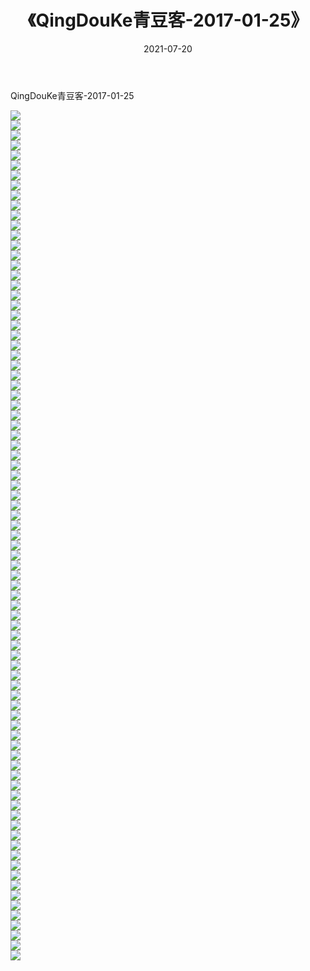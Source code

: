 ﻿---
layout: post
title:  《QingDouKe青豆客-2017-01-25》
date:   2021-07-20
img: http://img.660000.xyz/Sharelink/网络美图/2021/QingDouKe青豆客-2017-01-25/000.jpg
categories: [美女, 清纯, 唯美]
---

QingDouKe青豆客-2017-01-25

  ![](http://img.660000.xyz/Sharelink/网络美图/2021/QingDouKe青豆客-2017-01-25/001.jpg) <br> ![](http://img.660000.xyz/Sharelink/网络美图/2021/QingDouKe青豆客-2017-01-25/002.jpg) <br> ![](http://img.660000.xyz/Sharelink/网络美图/2021/QingDouKe青豆客-2017-01-25/003.jpg) <br> ![](http://img.660000.xyz/Sharelink/网络美图/2021/QingDouKe青豆客-2017-01-25/004.jpg) <br> ![](http://img.660000.xyz/Sharelink/网络美图/2021/QingDouKe青豆客-2017-01-25/005.jpg) <br> ![](http://img.660000.xyz/Sharelink/网络美图/2021/QingDouKe青豆客-2017-01-25/006.jpg) <br> ![](http://img.660000.xyz/Sharelink/网络美图/2021/QingDouKe青豆客-2017-01-25/007.jpg) <br> ![](http://img.660000.xyz/Sharelink/网络美图/2021/QingDouKe青豆客-2017-01-25/008.jpg) <br> ![](http://img.660000.xyz/Sharelink/网络美图/2021/QingDouKe青豆客-2017-01-25/009.jpg) <br> ![](http://img.660000.xyz/Sharelink/网络美图/2021/QingDouKe青豆客-2017-01-25/010.jpg) <br> ![](http://img.660000.xyz/Sharelink/网络美图/2021/QingDouKe青豆客-2017-01-25/011.jpg) <br> ![](http://img.660000.xyz/Sharelink/网络美图/2021/QingDouKe青豆客-2017-01-25/012.jpg) <br> ![](http://img.660000.xyz/Sharelink/网络美图/2021/QingDouKe青豆客-2017-01-25/013.jpg) <br> ![](http://img.660000.xyz/Sharelink/网络美图/2021/QingDouKe青豆客-2017-01-25/014.jpg) <br> ![](http://img.660000.xyz/Sharelink/网络美图/2021/QingDouKe青豆客-2017-01-25/015.jpg) <br> ![](http://img.660000.xyz/Sharelink/网络美图/2021/QingDouKe青豆客-2017-01-25/016.jpg) <br> ![](http://img.660000.xyz/Sharelink/网络美图/2021/QingDouKe青豆客-2017-01-25/017.jpg) <br> ![](http://img.660000.xyz/Sharelink/网络美图/2021/QingDouKe青豆客-2017-01-25/018.jpg) <br> ![](http://img.660000.xyz/Sharelink/网络美图/2021/QingDouKe青豆客-2017-01-25/019.jpg) <br> ![](http://img.660000.xyz/Sharelink/网络美图/2021/QingDouKe青豆客-2017-01-25/020.jpg) <br> ![](http://img.660000.xyz/Sharelink/网络美图/2021/QingDouKe青豆客-2017-01-25/021.jpg) <br> ![](http://img.660000.xyz/Sharelink/网络美图/2021/QingDouKe青豆客-2017-01-25/022.jpg) <br> ![](http://img.660000.xyz/Sharelink/网络美图/2021/QingDouKe青豆客-2017-01-25/023.jpg) <br> ![](http://img.660000.xyz/Sharelink/网络美图/2021/QingDouKe青豆客-2017-01-25/024.jpg) <br> ![](http://img.660000.xyz/Sharelink/网络美图/2021/QingDouKe青豆客-2017-01-25/025.jpg) <br> ![](http://img.660000.xyz/Sharelink/网络美图/2021/QingDouKe青豆客-2017-01-25/026.jpg) <br> ![](http://img.660000.xyz/Sharelink/网络美图/2021/QingDouKe青豆客-2017-01-25/027.jpg) <br> ![](http://img.660000.xyz/Sharelink/网络美图/2021/QingDouKe青豆客-2017-01-25/028.jpg) <br> ![](http://img.660000.xyz/Sharelink/网络美图/2021/QingDouKe青豆客-2017-01-25/029.jpg) <br> ![](http://img.660000.xyz/Sharelink/网络美图/2021/QingDouKe青豆客-2017-01-25/030.jpg) <br> ![](http://img.660000.xyz/Sharelink/网络美图/2021/QingDouKe青豆客-2017-01-25/031.jpg) <br> ![](http://img.660000.xyz/Sharelink/网络美图/2021/QingDouKe青豆客-2017-01-25/032.jpg) <br> ![](http://img.660000.xyz/Sharelink/网络美图/2021/QingDouKe青豆客-2017-01-25/033.jpg) <br> ![](http://img.660000.xyz/Sharelink/网络美图/2021/QingDouKe青豆客-2017-01-25/034.jpg) <br> ![](http://img.660000.xyz/Sharelink/网络美图/2021/QingDouKe青豆客-2017-01-25/035.jpg) <br> ![](http://img.660000.xyz/Sharelink/网络美图/2021/QingDouKe青豆客-2017-01-25/036.jpg) <br> ![](http://img.660000.xyz/Sharelink/网络美图/2021/QingDouKe青豆客-2017-01-25/037.jpg) <br> ![](http://img.660000.xyz/Sharelink/网络美图/2021/QingDouKe青豆客-2017-01-25/038.jpg) <br> ![](http://img.660000.xyz/Sharelink/网络美图/2021/QingDouKe青豆客-2017-01-25/039.jpg) <br> ![](http://img.660000.xyz/Sharelink/网络美图/2021/QingDouKe青豆客-2017-01-25/040.jpg) <br> ![](http://img.660000.xyz/Sharelink/网络美图/2021/QingDouKe青豆客-2017-01-25/041.jpg) <br> ![](http://img.660000.xyz/Sharelink/网络美图/2021/QingDouKe青豆客-2017-01-25/042.jpg) <br> ![](http://img.660000.xyz/Sharelink/网络美图/2021/QingDouKe青豆客-2017-01-25/043.jpg) <br> ![](http://img.660000.xyz/Sharelink/网络美图/2021/QingDouKe青豆客-2017-01-25/044.jpg) <br> ![](http://img.660000.xyz/Sharelink/网络美图/2021/QingDouKe青豆客-2017-01-25/045.jpg) <br> ![](http://img.660000.xyz/Sharelink/网络美图/2021/QingDouKe青豆客-2017-01-25/046.jpg) <br> ![](http://img.660000.xyz/Sharelink/网络美图/2021/QingDouKe青豆客-2017-01-25/047.jpg) <br> ![](http://img.660000.xyz/Sharelink/网络美图/2021/QingDouKe青豆客-2017-01-25/048.jpg) <br> ![](http://img.660000.xyz/Sharelink/网络美图/2021/QingDouKe青豆客-2017-01-25/049.jpg) <br> ![](http://img.660000.xyz/Sharelink/网络美图/2021/QingDouKe青豆客-2017-01-25/050.jpg) <br> ![](http://img.660000.xyz/Sharelink/网络美图/2021/QingDouKe青豆客-2017-01-25/051.jpg) <br> ![](http://img.660000.xyz/Sharelink/网络美图/2021/QingDouKe青豆客-2017-01-25/052.jpg) <br> ![](http://img.660000.xyz/Sharelink/网络美图/2021/QingDouKe青豆客-2017-01-25/053.jpg) <br> ![](http://img.660000.xyz/Sharelink/网络美图/2021/QingDouKe青豆客-2017-01-25/054.jpg) <br> ![](http://img.660000.xyz/Sharelink/网络美图/2021/QingDouKe青豆客-2017-01-25/055.jpg) <br> ![](http://img.660000.xyz/Sharelink/网络美图/2021/QingDouKe青豆客-2017-01-25/056.jpg) <br> ![](http://img.660000.xyz/Sharelink/网络美图/2021/QingDouKe青豆客-2017-01-25/057.jpg) <br> ![](http://img.660000.xyz/Sharelink/网络美图/2021/QingDouKe青豆客-2017-01-25/058.jpg) <br> ![](http://img.660000.xyz/Sharelink/网络美图/2021/QingDouKe青豆客-2017-01-25/059.jpg) <br> ![](http://img.660000.xyz/Sharelink/网络美图/2021/QingDouKe青豆客-2017-01-25/060.jpg) <br> ![](http://img.660000.xyz/Sharelink/网络美图/2021/QingDouKe青豆客-2017-01-25/061.jpg) <br> ![](http://img.660000.xyz/Sharelink/网络美图/2021/QingDouKe青豆客-2017-01-25/062.jpg) <br> ![](http://img.660000.xyz/Sharelink/网络美图/2021/QingDouKe青豆客-2017-01-25/063.jpg) <br> ![](http://img.660000.xyz/Sharelink/网络美图/2021/QingDouKe青豆客-2017-01-25/064.jpg) <br> ![](http://img.660000.xyz/Sharelink/网络美图/2021/QingDouKe青豆客-2017-01-25/065.jpg) <br> ![](http://img.660000.xyz/Sharelink/网络美图/2021/QingDouKe青豆客-2017-01-25/066.jpg) <br> ![](http://img.660000.xyz/Sharelink/网络美图/2021/QingDouKe青豆客-2017-01-25/067.jpg) <br> ![](http://img.660000.xyz/Sharelink/网络美图/2021/QingDouKe青豆客-2017-01-25/068.jpg) <br> ![](http://img.660000.xyz/Sharelink/网络美图/2021/QingDouKe青豆客-2017-01-25/069.jpg) <br> ![](http://img.660000.xyz/Sharelink/网络美图/2021/QingDouKe青豆客-2017-01-25/070.jpg) <br> ![](http://img.660000.xyz/Sharelink/网络美图/2021/QingDouKe青豆客-2017-01-25/071.jpg) <br> ![](http://img.660000.xyz/Sharelink/网络美图/2021/QingDouKe青豆客-2017-01-25/072.jpg) <br> ![](http://img.660000.xyz/Sharelink/网络美图/2021/QingDouKe青豆客-2017-01-25/073.jpg) <br> ![](http://img.660000.xyz/Sharelink/网络美图/2021/QingDouKe青豆客-2017-01-25/074.jpg) <br> ![](http://img.660000.xyz/Sharelink/网络美图/2021/QingDouKe青豆客-2017-01-25/075.jpg) <br> ![](http://img.660000.xyz/Sharelink/网络美图/2021/QingDouKe青豆客-2017-01-25/076.jpg) <br> ![](http://img.660000.xyz/Sharelink/网络美图/2021/QingDouKe青豆客-2017-01-25/077.jpg) <br> ![](http://img.660000.xyz/Sharelink/网络美图/2021/QingDouKe青豆客-2017-01-25/078.jpg) <br> ![](http://img.660000.xyz/Sharelink/网络美图/2021/QingDouKe青豆客-2017-01-25/079.jpg) <br> ![](http://img.660000.xyz/Sharelink/网络美图/2021/QingDouKe青豆客-2017-01-25/080.jpg) <br> ![](http://img.660000.xyz/Sharelink/网络美图/2021/QingDouKe青豆客-2017-01-25/081.jpg) <br> ![](http://img.660000.xyz/Sharelink/网络美图/2021/QingDouKe青豆客-2017-01-25/082.jpg) <br> ![](http://img.660000.xyz/Sharelink/网络美图/2021/QingDouKe青豆客-2017-01-25/083.jpg) <br> ![](http://img.660000.xyz/Sharelink/网络美图/2021/QingDouKe青豆客-2017-01-25/084.jpg) <br> ![](http://img.660000.xyz/Sharelink/网络美图/2021/QingDouKe青豆客-2017-01-25/085.jpg) <br>